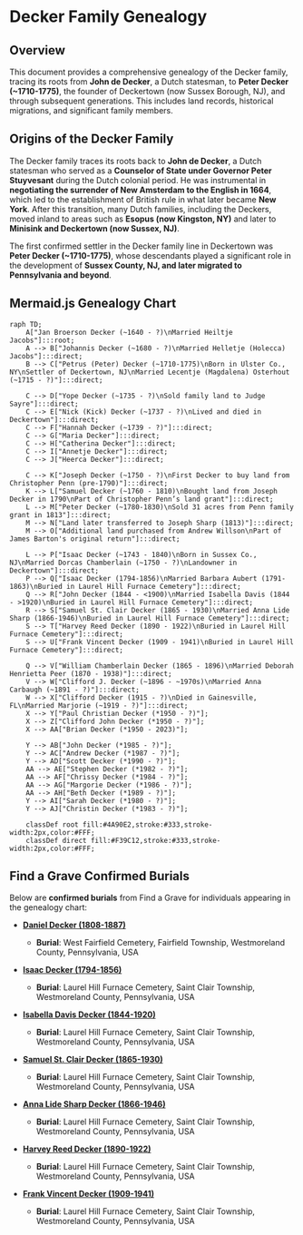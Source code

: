 # Decker Family Genealogy

## Overview
This document provides a comprehensive genealogy of the Decker family, tracing its roots from **John de Decker**, a Dutch statesman, to **Peter Decker (~1710-1775)**, the founder of Deckertown (now Sussex Borough, NJ), and through subsequent generations. This includes land records, historical migrations, and significant family members.

## **Origins of the Decker Family**
The Decker family traces its roots back to **John de Decker**, a Dutch statesman who served as a **Counselor of State under Governor Peter Stuyvesant** during the Dutch colonial period. He was instrumental in **negotiating the surrender of New Amsterdam to the English in 1664**, which led to the establishment of British rule in what later became **New York**. After this transition, many Dutch families, including the Deckers, moved inland to areas such as **Esopus (now Kingston, NY)** and later to **Minisink and Deckertown (now Sussex, NJ)**.

The first confirmed settler in the Decker family line in Deckertown was **Peter Decker (~1710-1775)**, whose descendants played a significant role in the development of **Sussex County, NJ, and later migrated to Pennsylvania and beyond**.

## **Mermaid.js Genealogy Chart**
```mermaid
raph TD;
    A["Jan Broerson Decker (~1640 - ?)\nMarried Heiltje Jacobs"]:::root;
    A --> B["Johannis Decker (~1680 - ?)\nMarried Helletje (Holecca) Jacobs"]:::direct;
    B --> C["Petrus (Peter) Decker (~1710-1775)\nBorn in Ulster Co., NY\nSettler of Deckertown, NJ\nMarried Lecentje (Magdalena) Osterhout (~1715 - ?)"]:::direct;

    C --> D["Yope Decker (~1735 - ?)\nSold family land to Judge Sayre"]:::direct;
    C --> E["Nick (Kick) Decker (~1737 - ?)\nLived and died in Deckertown"]:::direct;
    C --> F["Hannah Decker (~1739 - ?)"]:::direct;
    C --> G["Maria Decker"]:::direct;
    C --> H["Catherina Decker"]:::direct;
    C --> I["Annetje Decker"]:::direct;
    C --> J["Heerca Decker"]:::direct;

    C --> K["Joseph Decker (~1750 - ?)\nFirst Decker to buy land from Christopher Penn (pre-1790)"]:::direct;
    K --> L["Samuel Decker (~1760 - 1810)\nBought land from Joseph Decker in 1790\nPart of Christopher Penn’s land grant"]:::direct;
    L --> M["Peter Decker (~1780-1830)\nSold 31 acres from Penn family grant in 1813"]:::direct;
    M --> N["Land later transferred to Joseph Sharp (1813)"]:::direct;
    M --> O["Additional land purchased from Andrew Willson\nPart of James Barton's original return"]:::direct;

    L --> P["Isaac Decker (~1743 - 1840)\nBorn in Sussex Co., NJ\nMarried Dorcas Chamberlain (~1750 - ?)\nLandowner in Deckertown"]:::direct;
    P --> Q["Isaac Decker (1794-1856)\nMarried Barbara Aubert (1791-1863)\nBuried in Laurel Hill Furnace Cemetery"]:::direct;
    Q --> R["John Decker (1844 - <1900)\nMarried Isabella Davis (1844 - >1920)\nBuried in Laurel Hill Furnace Cemetery"]:::direct;
    R --> S["Samuel St. Clair Decker (1865 - 1930)\nMarried Anna Lide Sharp (1866-1946)\nBuried in Laurel Hill Furnace Cemetery"]:::direct;
    S --> T["Harvey Reed Decker (1890 - 1922)\nBuried in Laurel Hill Furnace Cemetery"]:::direct;
    S --> U["Frank Vincent Decker (1909 - 1941)\nBuried in Laurel Hill Furnace Cemetery"]:::direct;

    Q --> V["William Chamberlain Decker (1865 - 1896)\nMarried Deborah Henrietta Peer (1870 - 1938)"]:::direct;
    V --> W["Clifford J. Decker (~1896 - ~1970s)\nMarried Anna Carbaugh (~1891 - ?)"]:::direct;
    W --> X["Clifford Decker (1915 - ?)\nDied in Gainesville, FL\nMarried Marjorie (~1919 - ?)"]:::direct;
    X --> Y["Paul Christian Decker (*1950 - ?)"];
    X --> Z["Clifford John Decker (*1950 - ?)"];
    X --> AA["Brian Decker (*1950 - 2023)"];

    Y --> AB["John Decker (*1985 - ?)"];
    Y --> AC["Andrew Decker (*1987 - ?)"];
    Y --> AD["Scott Decker (*1990 - ?)"];
    AA --> AE["Stephen Decker (*1982 - ?)"];
    AA --> AF["Chrissy Decker (*1984 - ?)"];
    AA --> AG["Margorie Decker (*1986 - ?)"];
    AA --> AH["Beth Decker (*1989 - ?)"];
    Y --> AI["Sarah Decker (*1980 - ?)"];
    Y --> AJ["Christin Decker (*1983 - ?)"];

    classDef root fill:#4A90E2,stroke:#333,stroke-width:2px,color:#FFF;
    classDef direct fill:#F39C12,stroke:#333,stroke-width:2px,color:#FFF;
```
## **Find a Grave Confirmed Burials**
Below are **confirmed burials** from Find a Grave for individuals appearing in the genealogy chart:

- **[Daniel Decker (1808-1887)](https://www.findagrave.com/memorial/57753620/daniel-decker)**  
  - **Burial**: West Fairfield Cemetery, Fairfield Township, Westmoreland County, Pennsylvania, USA

- **[Isaac Decker (1794-1856)](https://www.findagrave.com/memorial/33333214/isaac-decker)**  
  - **Burial**: Laurel Hill Furnace Cemetery, Saint Clair Township, Westmoreland County, Pennsylvania, USA

- **[Isabella Davis Decker (1844-1920)](https://www.findagrave.com/memorial/86567652/isabella-decker)**  
  - **Burial**: Laurel Hill Furnace Cemetery, Saint Clair Township, Westmoreland County, Pennsylvania, USA

- **[Samuel St. Clair Decker (1865-1930)](https://www.findagrave.com/memorial/125481647/samuel-st._clair-decker)**  
  - **Burial**: Laurel Hill Furnace Cemetery, Saint Clair Township, Westmoreland County, Pennsylvania, USA

- **[Anna Lide Sharp Decker (1866-1946)](https://www.findagrave.com/memorial/125481679/anna-lide-decker)**  
  - **Burial**: Laurel Hill Furnace Cemetery, Saint Clair Township, Westmoreland County, Pennsylvania, USA

- **[Harvey Reed Decker (1890-1922)](https://www.findagrave.com/memorial/85048797/harvey-reed-decker)**  
  - **Burial**: Laurel Hill Furnace Cemetery, Saint Clair Township, Westmoreland County, Pennsylvania, USA

- **[Frank Vincent Decker (1909-1941)](https://www.findagrave.com/memorial/125484972/frank-vincent-decker)**  
  - **Burial**: Laurel Hill Furnace Cemetery, Saint Clair Township, Westmoreland County, Pennsylvania, USA

